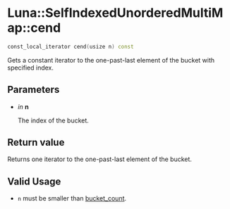 # Luna::SelfIndexedUnorderedMultiMap::cend

```c++
const_local_iterator cend(usize n) const
```

Gets a constant iterator to the one-past-last element of the bucket with specified index. 



## Parameters
* *in* **n**

    The index of the bucket. 

## Return value
Returns one iterator to the one-past-last element of the bucket. 

## Valid Usage
* `n` must be smaller than [bucket_count](class_luna_1_1_self_indexed_unordered_multi_map_1ace2cb5dc8f915f78658dac76efacd4c1.md). 


